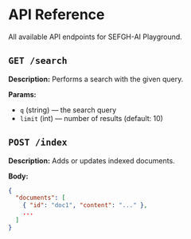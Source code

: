 # API Reference

All available API endpoints for SEFGH-AI Playground.

## `GET /search`

**Description:** Performs a search with the given query.

**Params:**
- `q` (string) — the search query
- `limit` (int) — number of results (default: 10)

## `POST /index`

**Description:** Adds or updates indexed documents.

**Body:**
```json
{
  "documents": [
    { "id": "doc1", "content": "..." },
    ...
  ]
}
